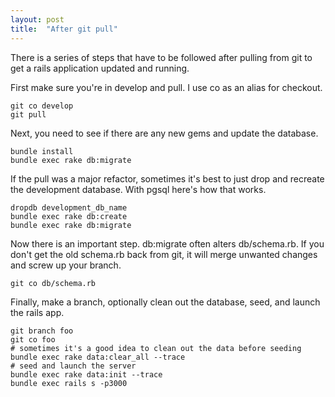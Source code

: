 ```yaml
---
layout: post
title:  "After git pull"
---
```


There is a series of steps that have to be followed after pulling from git to get a rails application updated and running.

First make sure you're in develop and pull. I use co as an alias for checkout.

```
git co develop
git pull
```

Next, you need to see if there are any new gems and update the database.

```
bundle install
bundle exec rake db:migrate
```
If the pull was a major refactor, sometimes it's best to just drop and recreate the development database. With pgsql here's how that works. 

```
dropdb development_db_name
bundle exec rake db:create
bundle exec rake db:migrate
```

Now there is an important step. db:migrate often alters db/schema.rb. If you don't get the old schema.rb back from git, it will merge unwanted changes and screw up your branch.
```
git co db/schema.rb
```

Finally, make a branch, optionally clean out the database, seed, and launch the rails app.
```
git branch foo
git co foo
# sometimes it's a good idea to clean out the data before seeding
bundle exec rake data:clear_all --trace
# seed and launch the server
bundle exec rake data:init --trace
bundle exec rails s -p3000
```
